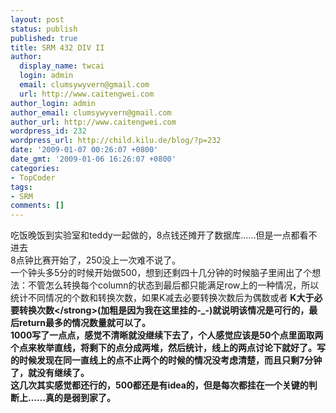 ```yaml
---
layout: post
status: publish
published: true
title: SRM 432 DIV II
author:
  display_name: twcai
  login: admin
  email: clumsywyvern@gmail.com
  url: http://www.caitengwei.com
author_login: admin
author_email: clumsywyvern@gmail.com
author_url: http://www.caitengwei.com
wordpress_id: 232
wordpress_url: http://child.kilu.de/blog/?p=232
date: '2009-01-07 00:26:07 +0800'
date_gmt: '2009-01-06 16:26:07 +0800'
categories:
- TopCoder
tags:
- SRM
comments: []
---
```

<p>吃饭晚饭到实验室和teddy一起做的，8点钱还摊开了数据库&hellip;&hellip;但是一点都看不进去<br />
8点钟比赛开始了，250没上一次难不说了。<br />
一个钟头多5分的时候开始做500，想到还剩四十几分钟的时候脑子里闹出了个想法：不管怎么转换每个column的状态到最后都只能满足row上的一种情况，所以统计不同情况的个数和转换次数，如果K减去必要转换次数后为偶数或者 <strong>K大于必要转换次数<&#47;strong>(加粗是因为我在这里挂的-_-)就说明该情况是可行的，最后return最多的情况数量就可以了。<br />
1000写了一点点，感觉不清晰就没继续下去了，个人感觉应该是50个点里面取两个点来枚举直线，将剩下的点分成两堆，然后统计，线上的两点讨论下就好了。写的时候发现在同一直线上的点不止两个的时候的情况没考虑清楚，而且只剩7分钟了，就没有继续了。<br />
这几次其实感觉都还行的，500都还是有idea的，但是每次都挂在一个关键的判断上&hellip;&hellip;真的是弱到家了。</p>
